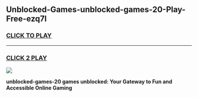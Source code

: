 
## Unblocked-Games-unblocked-games-20-Play-Free-ezq7l
<h3>
<a href="https://premium76.site?title=unblocked-games-20&ref=10A">CLICK TO PLAY</a></h3>
<hr>

<h3>
<a href="https://premium76.site?title=unblocked-games-20&ref=10A">CLICK 2 PLAY</a>
  
</h3>

<a href="https://premium76.site?title=unblocked-games-20&ref=10A"><img src="https://clearcache.store/games.png"></a>


**unblocked-games-20 games unblocked: Your Gateway to Fun and Accessible Online Gaming**

